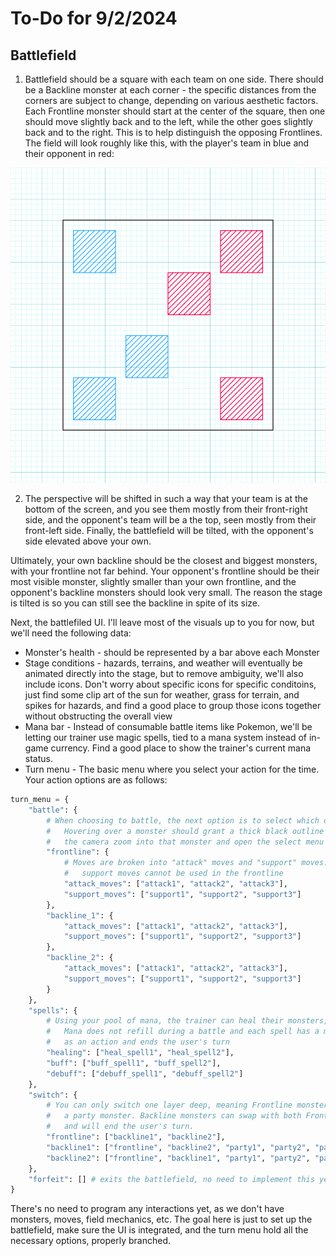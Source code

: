 # To-Do for 9/2/2024

## Battlefield

1. Battlefield should be a square with each team on one side. There should be a Backline monster at each corner - the specific distances from the corners are subject to change, depending on various aesthetic factors. Each Frontline monster should start at the center of the square, then one should move slightly back and to the left, while the other goes slightly back and to the right. This is to help distinguish the opposing Frontlines. The field will look roughly like this, with the player's team in blue and their opponent in red:

![battlefield](graph.png)

2. The perspective will be shifted in such a way that your team is at the bottom of the screen, and you see them mostly from their front-right side, and the opponent's team will be a the top, seen mostly from their front-left side. Finally, the battlefield will be tilted, with the opponent's side elevated above your own.

Ultimately, your own backline should be the closest and biggest monsters, with your frontline not far behind. Your opponent's frontline should be their most visible monster, slightly smaller than your own frontline, and the opponent's backline monsters should look very small. The reason the stage is tilted is so you can still see the backline in spite of its size.

Next, the battlefiled UI. I'll leave most of the visuals up to you for now, but we'll need the following data:

- Monster's health - should be represented by a bar above each Monster
- Stage conditions - hazards, terrains, and weather will eventually be animated directly into the stage, but to remove ambiguity, we'll also include icons. Don't worry about specific icons for specific conditoins, just find some clip art of the sun for weather, grass for terrain, and spikes for hazards, and find a good place to group those icons together without obstructing the overall view
- Mana bar - Instead of consumable battle items like Pokemon, we'll be letting our trainer use magic spells, tied to a mana system instead of in-game currency. Find a good place to show the trainer's current mana status.
- Turn menu - The basic menu where you select your action for the time. Your action options are as follows:

```py
turn_menu = {
    "battle": {
        # When choosing to battle, the next option is to select which of your three monsters you want to perform a move.
        #   Hovering over a monster should grant a thick black outline over that monster, and selecting it should have
        #   the camera zoom into that monster and open the select menu for that monster's movepool
        "frontline": {
            # Moves are broken into "attack" moves and "support" moves. Attack moves cannot be used in the backline and
            #   support moves cannot be used in the frontline
            "attack_moves": ["attack1", "attack2", "attack3"],
            "support_moves": ["support1", "support2", "support3"]
        },
        "backline_1": {
            "attack_moves": ["attack1", "attack2", "attack3"],
            "support_moves": ["support1", "support2", "support3"]
        },
        "backline_2": {
            "attack_moves": ["attack1", "attack2", "attack3"],
            "support_moves": ["support1", "support2", "support3"]
        }
    },
    "spells": {
        # Using your pool of mana, the trainer can heal their monsters, buff their monsters, or debuff opposing monsters
        #   Mana does not refill during a battle and each spell has a mana cost, so ration it wisely. Using a spell counts
        #   as an action and ends the user's turn
        "healing": ["heal_spell1", "heal_spell2"],
        "buff": ["buff_spell1", "buff_spell2"],
        "debuff": ["debuff_spell1", "debuff_spell2"]
    },
    "switch": {
        # You can only switch one layer deep, meaning Frontline monsters can swap places with a Backline monster, but not
        #   a party monster. Backline monsters can swap with both Frontline or party monsters. Swapping counts as an action
        #   and will end the user's turn.
        "frontline": ["backline1", "backline2"],
        "backline1": ["frontline", "backline2", "party1", "party2", "party3"],
        "backline2": ["frontline", "backline1", "party1", "party2", "party3"],
    },
    "forfeit": [] # exits the battlefield, no need to implement this yet
}
```

There's no need to program any interactions yet, as we don't have monsters, moves, field mechanics, etc. The goal here is just to set up the battlefield, make sure the UI is integrated, and the turn menu hold all the necessary options, properly branched.
